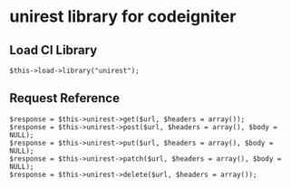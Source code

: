 
unirest library for codeigniter
==================

Load CI Library
-----------------

    $this->load->library("unirest");


Request Reference
-----------------

    $response = $this->unirest->get($url, $headers = array());
    $response = $this->unirest->post($url, $headers = array(), $body = NULL);
    $response = $this->unirest->put($url, $headers = array(), $body = NULL);
    $response = $this->unirest->patch($url, $headers = array(), $body = NULL);
    $response = $this->unirest->delete($url, $headers = array());
  
  
